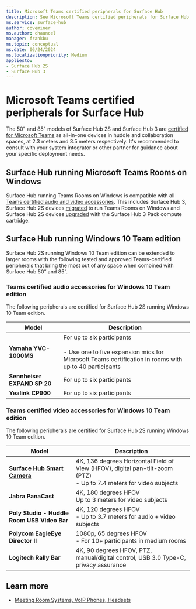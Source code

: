 ```yaml
---
title: Microsoft Teams certified peripherals for Surface Hub
description: See Microsoft Teams certified peripherals for Surface Hub 2 and Surface Hub 2S.
ms.service: surface-hub
author: coveminer
ms.author: chauncel
manager: frankbu
ms.topic: conceptual
ms.date: 06/24/2024
ms.localizationpriority: Medium
appliesto:
- Surface Hub 2S
- Surface Hub 3
---
```


# Microsoft Teams certified peripherals for Surface Hub

The 50" and 85" models of Surface Hub 2S and Surface Hub 3 are [certified for Microsoft Teams](https://www.microsoft.com/microsoft-teams/across-devices/devices/category/teams-rooms/20) as all-in-one devices in huddle and collaboration spaces, at 2.3 meters and 3.5 meters respectively. It's recommended to consult with your system integrator or other partner for guidance about your specific deployment needs.

## Surface Hub running Microsoft Teams Rooms on Windows 

Surface Hub running Teams Rooms on Windows is compatible with all [Teams certified audio and video accessories](https://www.microsoft.com/store/b/microsoft-teams-certified-devices). This includes Surface Hub 3, Surface Hub 2S devices [migrated](surface-hub-2s-migrate-to-mtr-w.md) to run Teams Rooms on Windows and Surface Hub 2S devices [upgraded](install-manage-surface-hub-3-pack.md) with the Surface Hub 3 Pack compute cartridge.

## Surface Hub running Windows 10 Team edition

Surface Hub 2S running Windows 10 Team edition can be extended to larger rooms with the following tested and approved Teams-certified peripherals that bring the most out of any space when combined with Surface Hub 50” and 85”.

### Teams certified audio accessories for Windows 10 Team edition

The following peripherals are certified for Surface Hub 2S running Windows 10 Team edition.

| Model | Description |
| ------------------------------------ | -------------------------------------------------------------------------------------------------------------------------------------------------------------------------------------------------------------------------------------------------------------------------------------------------------- |
| **Yamaha YVC-1000MS**<br>        | For up to six participants<br><br>- Use one to five expansion mics for Microsoft Teams certification in rooms with up to 40 participants                                                                                                                                                               |
| **Sennheiser EXPAND SP 20**<br> | For up to six participants                                                                                                                                                                                                                                                    |
| **Yealink CP900**<br>           | For up to six participants                                                                                                                                                                                                                                                    |

### Teams certified video accessories for Windows 10 Team edition

The following peripherals are certified for Surface Hub 2S running Windows 10 Team edition.

| Model | Description |
| ------------------------------------------- | ------------------------------------------------------------------------------ |
| **[Surface Hub Smart Camera](surface-hub-smart-camera.md)**<br>          | 4K, 136 degrees Horizontal Field of View (HFOV), digital pan-tilt-zoom (PTZ)<br>- Up to 7.4 meters for video subjects |
| **Jabra PanaCast**<br>                  | 4K, 180 degrees HFOV<br>Up to 3 meters for video subjects                          |
| **Poly Studio - Huddle Room USB Video Bar** | 4K, 120 degrees HFOV<br>- Up to 3.7 meters for audio + video subjects                 |
| **Polycom EagleEye Director II**<br>    | 1080p, 65 degrees HFOV<br>- For 10+ participants in medium rooms                             |
| **Logitech Rally Bar**                      | 4K, 90 degrees HFOV, PTZ, manual/digital control, USB 3.0 Type-C, privacy assurance |

## Learn more

- [Meeting Room Systems, VoIP Phones, Headsets](https://www.microsoft.com/microsoft-teams/across-devices/)
